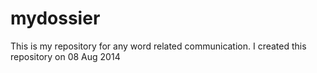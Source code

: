 mydossier
=========

This is my repository for any word related communication. I created this repository on 08 Aug 2014
